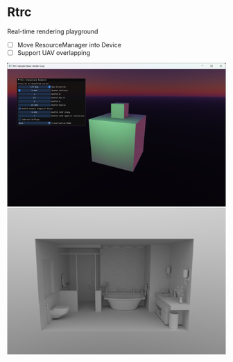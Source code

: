 # Rtrc

Real-time rendering playground

- [ ] Move ResourceManager into Device
- [ ] Support UAV overlapping

![](./Gallery/00.png)
![](./Gallery/01.png)
